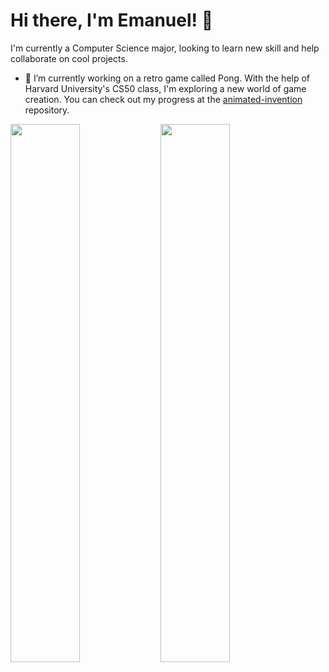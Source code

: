 # Hi there, I'm Emanuel! 👋 

I'm currently a Computer Science major, looking to learn new skill and help collaborate on cool projects.
- 🔭 I’m currently working on a retro game called Pong. With the help of Harvard University's CS50 class, I'm exploring a new world of game creation. You can check out my progress at the [animated-invention](https://github.com/Emanuelf-sfsu/animated-invention) repository.  



<img align="left" width="47%" src="https://github-readme-stats.vercel.app/api?username=Emanuelf-sfsu&show_icons=true&theme=dracula"/>
<img align="left" width="47%" src="https://github-readme-stats.vercel.app/api/top-langs/?username=Emanuelf-sfsu&layout=compact"/>


<!--
**Emanuelf-sfsu/Emanuelf-sfsu** is a ✨ _special_ ✨ repository because its `README.md` (this file) appears on your GitHub profile.

Here are some ideas to get you started:

- 🔭 I’m currently working on ...
- 🌱 I’m currently learning ...
- 👯 I’m looking to collaborate on ...
- 🤔 I’m looking for help with ...
- 💬 Ask me about ...
- 📫 How to reach me: ...
- 😄 Pronouns: ...
- ⚡ Fun fact: ....
-->
